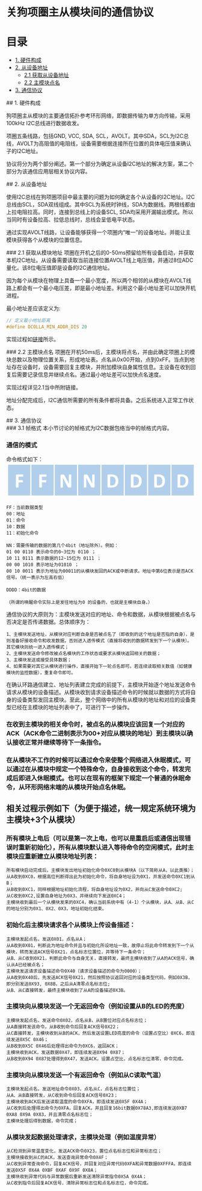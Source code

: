 # 关狗项圈主从模块间的通信协议
# 目录

* [1. 硬件构成](#id-section1)
* [2. 从设备地址](#id-section2)
	* [2.1 获取从设备地址](#id-section3)
	* [2.2 主模块点名](#id-section4)
* [3. 通信协议](#id-section5)

<div id='id-section1'/>
## 1. 硬件构成

狗项圈主从模块的主要通信拓扑参考环形网络，即数据传输为单方向传输，采用100kHz I2C总线进行数据收发。

项圈五条线路，包括GND, VCC, SDA, SCL，AVOLT。其中SDA，SCL为I2C总线，AVOLT为高阻值的电阻线，设备需要根据连接所在位置的具体电压值来确认子的I2C地址。

协议将分为两个部分阐述。第一个部分为确定从设备I2C地址的解决方案，第二个部分为该通信应用层相关协议内容。

<div id='id-section2'/>
## 2. 从设备地址

使用I2C总线在狗项圈项目中最主要的问题为如何确定各个从设备的I2C地址。I2C总线由SCL，SDA双线组成。其中SCL为系统时钟线，SDA为数据线。两根线都由上拉电阻拉高。同时，连接到总线上的设备SCL, SDA均采用开漏输出模式。所以当同时有设备拉高、拉低总线时，总线会呈低电平状态。

通过实现AVOLT线路，让设备能够获得一个项圈内“唯一”的设备地址。并能让主模块获得各个从模块的位置信息。

<div id='id-section3'/>
### 2.1 获取从模块地址
项圈在开机之后的0-50ms预留给所有设备启动，并获取本机I2C地址。从设备需要读取当前连接位置AVOLT线上电压值，并通过8位ADC量化。该8位电压值即是设备的I2C通信地址。

因为每个从模块在物理上具备一个最小宽度，所以两个相邻的从模块在AVOLT线路上都会有一个最小电压差，即是最小地址差。利用这个最小地址差可以加快开机进程。

最小地址差应该定义为:
```c++
// 定义最小地址距离
#define DCOLLA_MIN_ADDR_DIS 20
```

实现过程如[链接](https://www.draw.io/#W4c1ef711f6e94fd3!6473)所示。

<div id='id-section4'/>
### 2.2 主模块点名
项圈在开机50ms后，主模块将点名，并由此确定项圈上的模块总数以及物理位置关系，形成地址表。点名从0x00开始，点到0xFF。当点到地址存在设备时，设备需要回复主模块，并附加模块自身属性信息。主设备在收到回复后需要记录信息并继续点名。通过最小地址差可以加快点名速度。

实现过程详见2.1当中所附链接。

地址分配完成后，I2C通信所需要的所有条件都将具备。之后系统进入正常工作状态。

<div id='id-section5'/>
## 3. 通信协议

<div id='id-section6'/>
### 3.1 帧格式
本小节讨论的帧格式为I2C数据包络当中的帧格式内容。


### 通信的模式

命令格式如下：
![](005.png)

    FF：当前数据类型
    00：地址
    01：命令
    10：数据
    11：初始化命令

    NN：需要传输的数据的第几个4bit（地址除外）。例如：
    01 00 0110 表示命令的0~3位为 0110 ；
    10 11 0111 表示数据的12~15位为 0111 ；
    00 00 1010 表示地址为01010 ；
    00 10 0011 表示为地址为00011的从模块发回的ACK或中断请求。地址中第6位表示是否ACK信号。（统一表示为左高右低）

    DDDD：4bit的数据

    （所谓的唤醒命令实际上是发往地址为0 的设备的，也就是主模块自身。）
    
通信协议的大原则为：主模块发送对应的地址、命令和数据，从模块根据被点名与否决定是否传递数据。总体顺序为：

    1、主模块发送地址，从模块对应判断自身是否被点名了（即收到的这个地址是否指的自身），是则准备好接收命令和收发数据，否则进入透传模式（直接将收到的数据转发到下一个从模块）。其它模块则统一进入透传模式；
    2、主模块发送命令修改被点名模块的工作状态或要求从模块返回相关的数据；
    3、主模块发送或接受具体数据；
    4、如果需要对其它从模块进行操作，直接开始下一轮点名即可。若连续读取相关数值（如健康模块的监控数据），重复命令即可。

在确认环路通信建立、地址列表建立完成的前提下，主模块开始逐个地址发送命令请求从模块的设备描述。从模块收到请求设备描述命令的时候就以数据的方式将自身的设备类型发回主模块。至此，整个网络中的所有从模块的地址和对应的设备类型已经在主模块的地址列表中了，可进行下一步操作。

### 在收到主模块的相关命令时，被点名的从模块应该回复一个对应的ACK（ACK命令二进制表示为00+对应从模块的地址）到主模块以确认接收正常并继续等待下一条指令。

### 在从模块不工作的时候可以通过命令来使整个网络进入休眠模式，可以通过在从模块中规定一个特殊命令，自身接收到这个命令，转发完成后即进入休眠模式。也可以在现有的框架下规定一个普通的休眠命令，从环形网络末端的从模块开始点名休眠。

## 相关过程示例如下（为便于描述，统一规定系统环境为主模块+3个从模块）

### 所有模块上电后（可以是第一次上电，也可以是重启后或通信出现错误时重新初始化），所有从模块默认进入等待命令的空闲模式，此时主模块应重新建立从模块地址列表：

    所有模块启动完成后，主模块发出地址初始化命令0XC0到从模块A（以下简称从A，以此类推）；
    从A收到0XC0，根据高位判断得出此为初始化命令，将自身地址设为0X1，并发送命令0XC1到从B；
    从B收到0XC1，同样根据地址初始化流程，将自身地址设为0X2，并向从C发送命令0XC2;
    从C收到0XC2,设置自身地址为0X3，并继续向下发送0XC4；
    主模块收到最后一个从模块发来的0XC4，确认当前系统中有（4-1）个从模块，从A、从B、从C的地址分别为0X1、0X2、0X3，地址初始化结束。

### 初始化后主模块请求各个从模块上传设备描述：

    主模块发起点名，发送0X01，点名从A；
    从A收到0X01，判断此为地址命令并且与初始化所设地址一致，故停止将此命令转发到下一个从模块，转而发送ACK信号0X21，点名标志位置位，并等待下一条命令；
    从B、从C收到0X21，判断此命令与自身无关，直接转发，最终主模块收到了从A的ACK信号，确认从A已经被点名；
    主模块发送请求设备描述命令0X40（请求设备描述的命令为0000）；
    从A收到0X40后，先发送ACK信号0X21，然后按照协议返回对应的设备类型代码，例如0X3B，即分别发送0X93, 0X8B，之后从A清零点名标志位;
    从B、从C直接转发，最终主模块收到了从A的设备描述0X3B。

### 主模块向从模块发送一个无返回命令（例如设置从B的LED的亮度）

    主模块发起点名，发送命令0X02，点名从B，从B置位对应点名标志位；
    从A直接转发该命令，从B收到命令后回复ACK信号0X22；
    从C直接转发，主模块收到从B的ACK，然后发送设置LED亮度的命令（设置占空比）0XC6，即连续发送0X5C 0X46；
    从B收到0X5C 0X46后处理得出命令为0XC6，返回ACK；
    主模块收到ACK，发送数据0X47，即连续发送0X94 0X87；
    从B收到0X94 0X87处理得到0X47，发送ACK，设置占空比，点名标志位清零，命令完成。

### 主模块向从模块发送一个有返回命令（例如从C读取气温）

    主模块发起点名，发送地址命令0X03，点名从C，点名标志位置位；
    从A、从B直接转发，从C收到命令后回复ACK信号0X23；
    主模块收到ACK后发送读取温度的命令0XFA，即连续发送0X5F 0X4A；
    从C收到后处理得出命令为0XFA，回复ACK，并且回复16bit数据0X78A3,即连续发送0XB7 0XA8 0X9A 0X83，并且清零点名标志位；
    主模块处理后得到数据，命令完成；

### 从模块发起数据处理请求，主模块处理（例如温度异常）

    从C检测到异常温度变化，发送ACK命令0X23，置位点名标志位和异常标志位；
    主模块接收到从C的ACK，发送查询异常命令0X4F；
    从C收到异常查询命令，回复ACK信号，并回复对应异常代码0XFA和异常数据0XFFFA，即连续发送0X5F 0X4A 0XBF 0XAF 0X9F 0X8A；
    主模块收到异常代码与异常数据后重新发送清除异常指令0X5A 0X4A；
    从C收到指令后回复ACK信号，清除异常标志位和点名标志位，命令完成。
